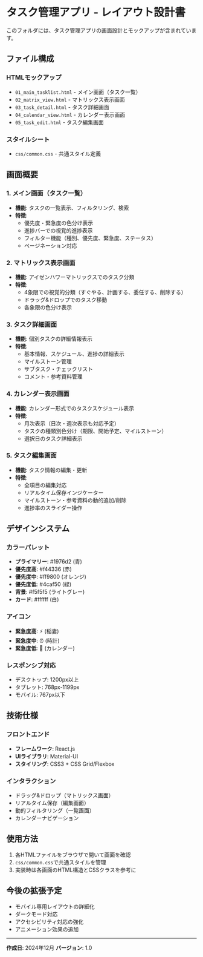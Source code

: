 # タスク管理アプリ - レイアウト設計書

このフォルダには、タスク管理アプリの画面設計とモックアップが含まれています。

## ファイル構成

### HTMLモックアップ
- `01_main_tasklist.html` - メイン画面（タスク一覧）
- `02_matrix_view.html` - マトリックス表示画面
- `03_task_detail.html` - タスク詳細画面
- `04_calendar_view.html` - カレンダー表示画面
- `05_task_edit.html` - タスク編集画面

### スタイルシート
- `css/common.css` - 共通スタイル定義



## 画面概要

### 1. メイン画面（タスク一覧）
- **機能**: タスクの一覧表示、フィルタリング、検索
- **特徴**: 
  - 優先度・緊急度の色分け表示
  - 進捗バーでの視覚的進捗表示
  - フィルター機能（種別、優先度、緊急度、ステータス）
  - ページネーション対応

### 2. マトリックス表示画面
- **機能**: アイゼンハワーマトリックスでのタスク分類
- **特徴**:
  - 4象限での視覚的分類（すぐやる、計画する、委任する、削除する）
  - ドラッグ&ドロップでのタスク移動
  - 各象限の色分け表示

### 3. タスク詳細画面
- **機能**: 個別タスクの詳細情報表示
- **特徴**:
  - 基本情報、スケジュール、進捗の詳細表示
  - マイルストーン管理
  - サブタスク・チェックリスト
  - コメント・参考資料管理

### 4. カレンダー表示画面
- **機能**: カレンダー形式でのタスクスケジュール表示
- **特徴**:
  - 月次表示（日次・週次表示も対応予定）
  - タスクの種類別色分け（期限、開始予定、マイルストーン）
  - 選択日のタスク詳細表示

### 5. タスク編集画面
- **機能**: タスク情報の編集・更新
- **特徴**:
  - 全項目の編集対応
  - リアルタイム保存インジケーター
  - マイルストーン・参考資料の動的追加/削除
  - 進捗率のスライダー操作

## デザインシステム

### カラーパレット
- **プライマリー**: #1976d2 (青)
- **優先度高**: #f44336 (赤)
- **優先度中**: #ff9800 (オレンジ)
- **優先度低**: #4caf50 (緑)
- **背景**: #f5f5f5 (ライトグレー)
- **カード**: #ffffff (白)

### アイコン
- **緊急度高**: ⚡ (稲妻)
- **緊急度中**: ⏰ (時計)
- **緊急度低**: 📅 (カレンダー)

### レスポンシブ対応
- デスクトップ: 1200px以上
- タブレット: 768px-1199px
- モバイル: 767px以下

## 技術仕様

### フロントエンド
- **フレームワーク**: React.js
- **UIライブラリ**: Material-UI
- **スタイリング**: CSS3 + CSS Grid/Flexbox

### インタラクション
- ドラッグ&ドロップ（マトリックス画面）
- リアルタイム保存（編集画面）
- 動的フィルタリング（一覧画面）
- カレンダーナビゲーション

## 使用方法

1. 各HTMLファイルをブラウザで開いて画面を確認
2. `css/common.css`で共通スタイルを管理
3. 実装時は各画面のHTML構造とCSSクラスを参考に

## 今後の拡張予定

- モバイル専用レイアウトの詳細化
- ダークモード対応
- アクセシビリティ対応の強化
- アニメーション効果の追加

---

**作成日**: 2024年12月
**バージョン**: 1.0